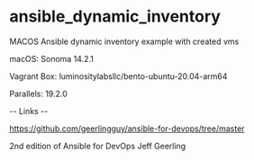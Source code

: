 # ansible_dynamic_inventory
MACOS Ansible dynamic inventory example with created vms

macOS: Sonoma 14.2.1

Vagrant Box: luminositylabsllc/bento-ubuntu-20.04-arm64

Parallels: 19.2.0

-- Links --

https://github.com/geerlingguy/ansible-for-devops/tree/master

2nd edition of Ansible for DevOps Jeff Geerling
